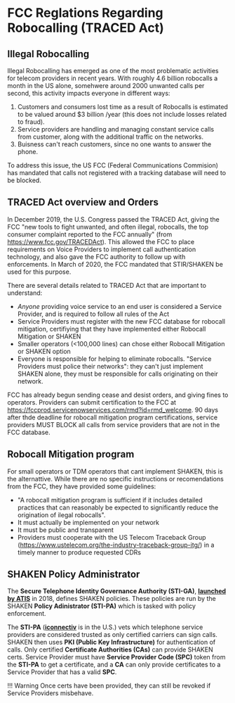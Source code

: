 # FCC Reglations Regarding Robocalling (TRACED Act)

## Illegal Robocalling
Illegal Robocalling has emerged as one of the most problematic activities for telecom providers in recent years. With roughly 4.6 billion robocalls a month in the US alone, somehwere around 2000 unwanted calls per second, this activity impacts everyone in different ways:

1. Customers and consumers lost time as a result of Robocalls is estimated to be valued around $3 billion /year (this does not include losses related to fraud). 
2. Service providers are handling and managing constant service calls from customer, along with the additional traffic on the networks. 
3. Buisness can't reach customers, since no one wants to answer the phone.

To address this issue, the US FCC (Federal Communications Commision) has mandated that calls not registered with a tracking database will need to be blocked. 

## TRACED Act overview and Orders
In December 2019, the U.S. Congress passed the TRACED Act, giving the FCC "new tools to fight unwanted, and often illegal, robocalls, the top consumer complaint reported to the FCC annually" (from https://www.fcc.gov/TRACEDAct). This allowed the FCC to place requirements on Voice Providers to implement call authentication technology, and also gave the FCC authority to follow up with enforcements. In March of 2020, the FCC mandated that STIR/SHAKEN be used for this purpose. 

There are several details related to TRACED Act that are important to understand:

+ *Anyone* providing voice service to an end user is considered a Service Provider, and is required to follow all rules of the Act
+ Service Providers must register with the new FCC database for robocall mitigation, certifiying that they have implemented either Robocall Mitigation or SHAKEN
+ Smaller operators (<100,000 lines) can chose either Robocall Mitigation or SHAKEN option
+ Everyone is responsible for helping to eliminate robocalls. "Service Providers must police their networks": they can't just implement SHAKEN alone, they must be responsible for calls originating on their network. 

FCC has already begun sending cease and desist orders, and giving fines to operators. Providers can submit certification to the FCC at https://fccprod.servicenowservices.com/rmd?id=rmd_welcome. 90 days after thde deadline for robocall mitigation program certifications, service providers MUST BLOCK all calls from service providers that are not in the FCC database. 

## Robocall Mitigation program
For small operators or TDM operators that cant implement SHAKEN, this is the alternattive. While there are no specific instructions or recomendations from the FCC, they have provided some guidelines:

+ "A robocall mitigation program is sufficient if it includes detailed practices that can reasonably be expected to significantly reduce the origination of ilegal robocalls".
+ It must actually be implemented on your network
+ It must be public and transparent
+ Providers must cooperate with the US Telecom Traceback Group (https://www.ustelecom.org/the-industry-traceback-group-itg/) in a timely manner to produce requested CDRs

## SHAKEN Policy Administrator
The **Secure Telephone Identity Governance Authority (STI-GA)**, [**launched by ATIS**](https://www.atis.org/press-releases/secure-telephone-identity-governance-authority-launched-in-major-industry-effort-to-combat-unwanted-robocalling/) in 2018, defines SHAKEN policies. These policies are run by the SHAKEN **Policy Adinistrator (STI-PA)** which is tasked with policy enforcement.
    
The **STI-PA** ([**iconnectiv**](https://iconectiv.com/) is in the U.S.) vets which telephone service providers are considered trusted as only certified carriers can sign calls. SHAKEN then uses **PKI (Public Key Infrastructure)** for authentication of calls. Only certified **Certificate Authorities (CAs)** can provide SHAKEN certs. Service Provider must have **Service Provider Code (SPC)** token from the **STI-PA** to get a certificate, and a **CA** can only provide certificates to a Service Provider that has a valid **SPC**. 

!!! Warning
   Once certs have been provided, they can still be revoked if Service Providers misbehave. 

